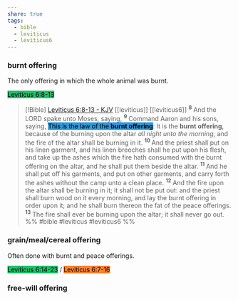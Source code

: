```yaml
---
share: true
tags:
  - bible
  - leviticus
  - leviticus6
---
```



### burnt offering
The only offering in which the whole animal was burnt.

<mark style='background:#20bf6b'>Leviticus 6:8-13</mark>
<br>

> [!Bible] [Leviticus 6:8-13 - KJV](https://bible-api.com/lev+6:8-13?translation=kjv) [[leviticus]] [[leviticus6]]
>  <sup> **8** </sup>And the LORD spake unto Moses, saying, <sup> **9** </sup>Command Aaron and his sons, saying, <mark style='background:#2d98da'> This is the law of the **burnt offering**</mark>: It is the **burnt offering**, because of the burning upon the altar *all night unto the morning*, and the fire of the altar shall be burning in it. <sup> **10** </sup>And the priest shall put on his linen garment, and his linen breeches shall he put upon his flesh, and take up the ashes which the fire hath consumed with the burnt offering on the altar, and he shall put them beside the altar. <sup> **11** </sup>And he shall put off his garments, and put on other garments, and carry forth the ashes without the camp unto a clean place. <sup> **12** </sup>And the fire upon the altar shall be burning in it; it shall not be put out: and the priest shall burn wood on it every morning, and lay the burnt offering in order upon it; and he shall burn thereon the fat of the peace offerings. <sup> **13** </sup>The fire shall ever be burning upon the altar; it shall never go out.
 %% #bible #leviticus #leviticus6 %%

### grain/meal/cereal offering
Often done with burnt and peace offerings.

<mark style='background:#20bf6b'>Leviticus 6:14-23</mark> / <mark style='background:#fa8231'>Leviticus 6:7-16</mark>

### free-will offering